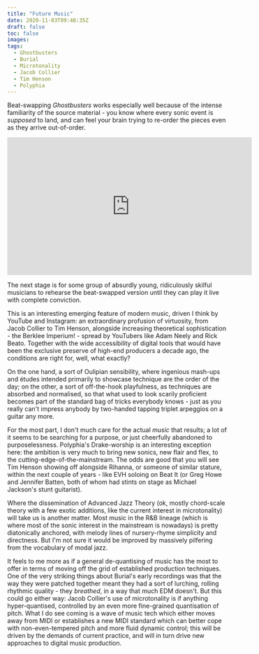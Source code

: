 ```yaml
---
title: "Future Music"
date: 2020-11-03T09:48:35Z
draft: false
toc: false
images:
tags: 
  - Ghostbusters
  - Burial
  - Microtonality
  - Jacob Collier
  - Tim Henson
  - Polyphia
---
```

Beat-swapping _Ghostbusters_ works especially well because of the intense familiarity of the source material - you know where every sonic event is _supposed_ to land, and can feel your brain trying to re-order the pieces even as they arrive out-of-order.

<iframe width="560" height="315" src="https://www.youtube.com/embed/PAKDin3Nlwk" frameborder="0" allow="accelerometer; autoplay; clipboard-write; encrypted-media; gyroscope; picture-in-picture" allowfullscreen></iframe>

The next stage is for some group of absurdly young, ridiculously skilful musicians to rehearse the beat-swapped version until they can play it live with complete conviction.

This is an interesting emerging feature of modern music, driven I think by YouTube and Instagram: an extraordinary profusion of virtuosity, from Jacob Collier to Tim Henson, alongside increasing theoretical sophistication - the Berklee Imperium! - spread by YouTubers like Adam Neely and Rick Beato. Together with the wide accessibility of digital tools that would have been the exclusive preserve of high-end producers a decade ago, the conditions are right for, well, what exactly?

On the one hand, a sort of Oulipian sensibility, where ingenious mash-ups and études intended primarily to showcase technique are the order of the day; on the other, a sort of off-the-hook playfulness, as techniques are absorbed and normalised, so that what used to look scarily proficient becomes part of the standard bag of tricks everybody knows - just as you really can't impress anybody by two-handed tapping triplet arpeggios on a guitar any more.

For the most part, I don't much care for the actual _music_ that results; a lot of it seems to be searching for a purpose, or just cheerfully abandoned to purposelessness. Polyphia's Drake-worship is an interesting exception here: the ambition is very much to bring new sonics, new flair and flex, to the cutting-edge-of-the-mainstream. The odds are good that you will see Tim Henson showing off alongside Rihanna, or someone of similar stature, within the next couple of years - like EVH soloing on Beat It (or Greg Howe and Jennifer Batten, both of whom had stints on stage as Michael Jackson's stunt guitarist).

Where the dissemination of Advanced Jazz Theory (ok, mostly chord-scale theory with a few exotic additions, like the current interest in microtonality) will take us is another matter. Most music in the R&B lineage (which is where most of the sonic interest in the mainstream is nowadays) is pretty diatonically anchored, with melody lines of nursery-rhyme simplicity and directness. But I'm not sure it would be improved by massively pilfering from the vocabulary of modal jazz.

It feels to me more as if a general de-quantising of music has the most to offer in terms of moving off the grid of established production techniques. One of the very striking things about Burial's early recordings was that the way they were patched together meant they had a sort of lurching, rolling rhythmic quality - they _breathed_, in a way that much EDM doesn't. But this could go either way: Jacob Collier's use of microtonality is if anything hyper-quantised, controlled by an even more fine-grained quantisation of pitch. What I do see coming is a wave of music tech which either moves away from MIDI or establishes a new MIDI standard which can better cope with non-even-tempered pitch and more fluid dynamic control; this will be driven by the demands of current practice, and will in turn drive new approaches to digital music production.

